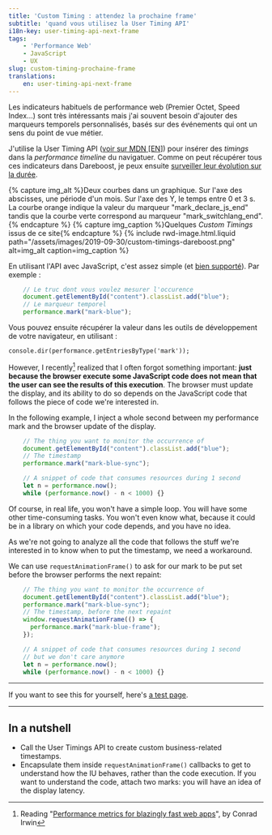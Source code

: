 ```yaml
---
title: 'Custom Timing : attendez la prochaine frame'
subtitle: 'quand vous utilisez la User Timing API'
i18n-key: user-timing-api-next-frame
tags:
    - 'Performance Web'
    - JavaScript
    - UX
slug: custom-timing-prochaine-frame
translations:
    en: user-timing-api-next-frame
---
```


Les indicateurs habituels de performance web (Premier Octet, Speed Index...) sont très intéressants mais j'ai souvent besoin d'ajouter des marqueurs temporels personnalisés, basés sur des événements qui ont un sens du point de vue métier.

<!-- more -->

J'utilise la User Timing API ([voir sur <abbr title="Mozilla Developer Network" lang="en">MDN</abbr> [EN]](https://developer.mozilla.org/en-US/docs/Web/API/User_Timing_API)) pour insérer des <i lang="en">timings</i> dans la  <i lang="en">performance timeline</i> du navigatuer. Comme on peut récupérer tous ces indicateurs dans Dareboost, je peux ensuite [surveiller leur évolution sur la durée](https://blog.dareboost.com/fr/2018/05/monitoring-custom-timings/).

{% capture img_alt %}Deux courbes dans un graphique. Sur l'axe des abscisses, une période d'un mois. Sur l'axe des Y, le temps entre 0 et 3 s. La courbe orange indique la valeur du marqueur "mark_declare_js_end" tandis que la courbe verte correspond au marqueur "mark_switchlang_end".{% endcapture %}
{% capture img_caption %}Quelques <i lang="en">Custom Timings</i> issus de ce site{% endcapture %}
{% include rwd-image.html.liquid
path="/assets/images/2019-09-30/custom-timings-dareboost.png"
alt=img_alt
caption=img_caption
%}

En utilisant l'API avec JavaScript, c'est assez simple (et [bien supporté](https://caniuse.com/#feat=user-timing)). Par exemple :

```js
    // Le truc dont vous voulez mesurer l'occurence
    document.getElementById("content").classList.add("blue");
    // Le marqueur temporel
    performance.mark("mark-blue");
```

Vous pouvez ensuite récupérer la valeur dans les outils de développement de votre navigateur, en utilisant :

```
console.dir(performance.getEntriesByType('mark'));
```


However, I recently[^1] realized that I often forgot something important: **just because the browser execute some JavaScript code does not mean that the user can see the results of this execution**. The browser must update the display, and its ability to do so depends on the JavaScript code that follows the piece of code we're interested in.

[^1]: Reading "[Performance metrics for blazingly fast web apps](https://blog.superhuman.com/performance-metrics-for-blazingly-fast-web-apps-ec12efa26bcb)", by Conrad Irwin

In the following example, I inject a whole second between my performance mark and the browser update of the display.

```js
    // The thing you want to monitor the occurrence of
    document.getElementById("content").classList.add("blue");
    // The timestamp
    performance.mark("mark-blue-sync");

    // A snippet of code that consumes resources during 1 second
    let n = performance.now();
    while (performance.now() - n < 1000) {}
```

Of course, in real life, you won't have a simple loop. You will have some other time-consuming tasks. You won't even know what, because it could be in a library on which your code depends, and you have no idea.

As we're not going to analyze all the code that follows the stuff we're interested in to know when to put the timestamp, we need a workaround.

We can use `requestAnimationFrame()` to ask for our mark to be put set before the browser performs the next repaint:

```js
    // The thing you want to monitor the occurrence of
    document.getElementById("content").classList.add("blue");
    performance.mark("mark-blue-sync");
    // The timestamp, before the next repaint
    window.requestAnimationFrame(() => {
      performance.mark("mark-blue-frame");
    });

    // A snippet of code that consumes resources during 1 second
    // but we don't care anymore
    let n = performance.now();
    while (performance.now() - n < 1000) {}
```

***

If you want to see this for yourself, here's [a test page](https://tests.boris.schapira.dev/perfmark-animationframe/).

***

## In a nutshell

- Call the User Timings API to create custom business-related timestamps.
- Encapsulate them  inside `requestAnimationFrame()` callbacks to get to understand how the IU behaves, rather than the code execution. If you want to understand the code, attach two marks: you will have an idea of the display latency.
